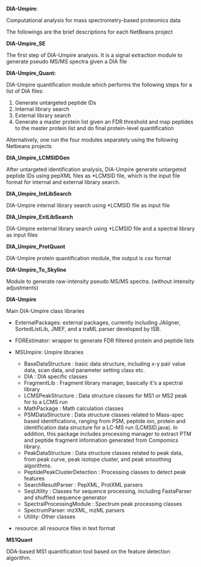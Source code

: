 **DIA-Umpire**: 

Computational analysis for mass spectrometry-based proteomics data

The followings are the brief descriptions for each NetBeans project

**DIA-Umpire_SE**

The first step of DIA-Umpire analysis. It is a signal extraction module to generate pseudo MS/MS spectra given a DIA file

**DIA-Umpire_Quant:** 

DIA-Umpire quantification module which performs the following steps for a list of DIA files:

1. Generate untargeted peptide IDs
2. Internal library search
3. External library search
4. Generate a master protein list given an FDR threshold and map peptides to the master protein list and do final protein-level quantification

Alternatively, one run the four modules separately using the following Netbeans projects

**DIA_Umpire_LCMSIDGen**

After untargeted identification analysis, DIA-Umpire generate untargeted peptide IDs using pepXML files as *LCMSID file, which is the input file format for internal and external library search.

**DIA_Umpire_IntLibSearch**

DIA-Umpire internal library search using *LCMSID file as input file

**DIA_Umpire_ExtLibSearch**

DIA-Umpire external library search using *LCMSID file and a spectral library as input files

**DIA_Umpire_ProtQuant**

DIA-Umpire protein quantification module, the output is csv format


**DIA-Umpire_To_Skyline**

Module to generate raw-intensity pseudo MS/MS spectra. (without intensity adjustments) 

**DIA-Umpire**

Main DIA-Umpire class libraries

* ExternalPackages: external packages, currently including JAligner, SortedListLib, JMEF, and a traML parser developed by ISB.
* FDREstimator: wrapper to generate FDR filtered protein and peptide lists
* MSUmpire: Umpire libraries
  * BaseDataStructure : basic data structure, including x-y pair value data, scan data, and parameter setting class etc.
  * DIA : DIA specific classes
  * FragmentLib : Fragment library manager, basically it's a spectral library
  * LCMSPeakStructure : Data structure classes for MS1 or MS2 peak for to a LCMS run
  * MathPackage : Math calculation classes
  * PSMDataStructure : Data structure classes related to Mass-spec based identifications, ranging from PSM, peptide ion, protein and identification data structure for a LC-MS run (LCMSID.java). In addition, this package includes processing manager to extract PTM and peptide fragment information generated from Compomics library. 
  * PeakDataStructure : Data structure classes related to peak data, from peak curve, peak isotope cluster, and peak smoothing algorithms.
  * PeptidePeakClusterDetection : Processing classes to detect peak features 
  * SearchResultParser : PepXML, ProtXML parsers
  * SeqUtility : Classes for sequence processing, including FastaParser and shuffled sequence generator
  * SpectralProcessingModule : Spectrum peak processing classes
  * SpectrumParser: mzXML, mzML parsers
  * Utility: Other classes
  
* resource: all resource files in text format


**MS1Quant**

DDA-based MS1 quantification tool based on the feature detection algorithm. 
